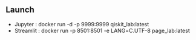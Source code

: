 ## Launch
- Jupyter : docker run -d -p 9999:9999 qiskit_lab:latest  
- Streamlit : docker run -p 8501:8501 -e LANG=C.UTF-8 page_lab:latest
